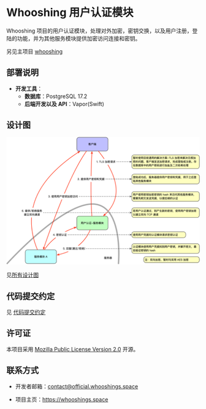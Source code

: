 # Whooshing 用户认证模块
Whooshing 项目的用户认证模块，处理对外加密，密钥交换，以及用户注册，登陆的功能，并为其他服务模块提供加密访问连接和密钥。

另见主项目 [whooshing](https://github.com/SJJC-Team/whooshing)

## **部署说明**

- **开发工具**：
  - **数据库**：PostgreSQL 17.2
  - **后端开发以及 API**：Vapor(Swift)

## **设计图**

![认证机制](diagrams/1.认证机制.png)

见[所有设计图](diagrams)

## **代码提交约定**

见 [代码提交约定](https://github.com/SJJC-Team/.github-private/blob/main/profile/README.md)

## **许可证**

本项目采用 [Mozilla Public License Version 2.0](LICENSE) 开源。

## **联系方式**

* 开发者邮箱：contact@official.whooshings.space

* 项目主页：https://whooshings.space
